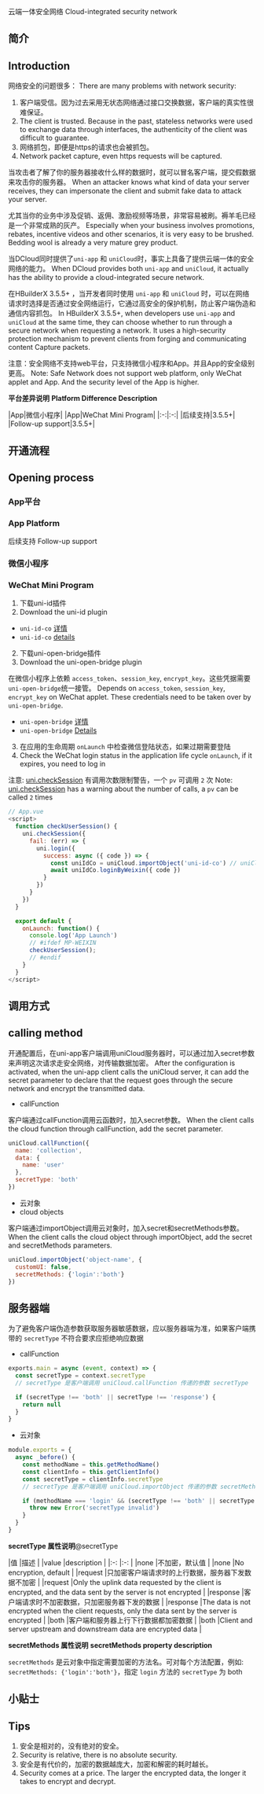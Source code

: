 云端一体安全网络
Cloud-integrated security network

## 简介
## Introduction

网络安全的问题很多：
There are many problems with network security:

1. 客户端受信。因为过去采用无状态网络通过接口交换数据，客户端的真实性很难保证。
1. The client is trusted. Because in the past, stateless networks were used to exchange data through interfaces, the authenticity of the client was difficult to guarantee.
2. 网络抓包，即便是https的请求也会被抓包。
2. Network packet capture, even https requests will be captured.

当攻击者了解了你的服务器接收什么样的数据时，就可以冒名客户端，提交假数据来攻击你的服务器。
When an attacker knows what kind of data your server receives, they can impersonate the client and submit fake data to attack your server.

尤其当你的业务中涉及促销、返佣、激励视频等场景，非常容易被刷。褥羊毛已经是一个非常成熟的灰产。
Especially when your business involves promotions, rebates, incentive videos and other scenarios, it is very easy to be brushed. Bedding wool is already a very mature grey product.

当DCloud同时提供了`uni-app` 和 `uniCloud`时，事实上具备了提供云端一体的安全网络的能力。
When DCloud provides both `uni-app` and `uniCloud`, it actually has the ability to provide a cloud-integrated secure network.

在HBuilderX 3.5.5+ ，当开发者同时使用 `uni-app` 和 `uniCloud` 时，可以在网络请求时选择是否通过安全网络运行，它通过高安全的保护机制，防止客户端伪造和通信内容抓包。
In HBuilderX 3.5.5+, when developers use `uni-app` and `uniCloud` at the same time, they can choose whether to run through a secure network when requesting a network. It uses a high-security protection mechanism to prevent clients from forging and communicating content Capture packets.

注意：安全网络不支持web平台，只支持微信小程序和App。并且App的安全级别更高。
Note: Safe Network does not support web platform, only WeChat applet and App. And the security level of the App is higher.

**平台差异说明**
**Platform Difference Description**

|App|微信小程序|
|App|WeChat Mini Program|
|:-:|:-:|
|后续支持|3.5.5+|
|Follow-up support|3.5.5+|

## 开通流程
## Opening process

### App平台
### App Platform

后续支持
Follow-up support

### 微信小程序
### WeChat Mini Program

1. 下载uni-id插件
1. Download the uni-id plugin

- `uni-id-co` [详情](/uniCloud/uni-id-summary.html#save-user-token)
- `uni-id-co` [details](/uniCloud/uni-id-summary.html#save-user-token)

2. 下载uni-open-bridge插件
2. Download the uni-open-bridge plugin

在微信小程序上依赖 `access_token`、`session_key`, `encrypt_key`。这些凭据需要`uni-open-bridge`统一接管。
Depends on `access_token`, `session_key`, `encrypt_key` on WeChat applet. These credentials need to be taken over by `uni-open-bridge`.

- `uni-open-bridge` [详情](https://uniapp.dcloud.net.cn/uniCloud/uni-open-bridge.html)
- `uni-open-bridge` [Details](https://uniapp.dcloud.net.cn/uniCloud/uni-open-bridge.html)

3. 在应用的生命周期 `onLaunch` 中检查微信登陆状态，如果过期需要登陆
3. Check the WeChat login status in the application life cycle `onLaunch`, if it expires, you need to log in

注意: [uni.checkSession](https://uniapp.dcloud.net.cn/api/plugins/login.html#uni-checksession) 有调用次数限制警告，一个 `pv` 可调用 `2` 次
Note: [uni.checkSession](https://uniapp.dcloud.net.cn/api/plugins/login.html#uni-checksession) has a warning about the number of calls, a `pv` can be called `2` times

```js
// App.vue
<script>
  function checkUserSession() {
    uni.checkSession({
      fail: (err) => {
        uni.login({
          success: async ({ code }) => {
            const uniIdCo = uniCloud.importObject('uni-id-co') // uniCloud云对象 uni-id-co
            await uniIdCo.loginByWeixin({ code })
          }
        })
      }
    })
  }

  export default {
    onLaunch: function() {
      console.log('App Launch')
      // #ifdef MP-WEIXIN
      checkUserSession();
      // #endif
    }
  }
</script>
```


## 调用方式
## calling method

开通配置后，在uni-app客户端调用uniCloud服务器时，可以通过加入secret参数来声明这次请求走安全网络，对传输数据加密。
After the configuration is activated, when the uni-app client calls the uniCloud server, it can add the secret parameter to declare that the request goes through the secure network and encrypt the transmitted data.

- callFunction

客户端通过callFunction调用云函数时，加入secret参数。
When the client calls the cloud function through callFunction, add the secret parameter.
```js
uniCloud.callFunction({
  name: 'collection',
  data: {
    name: 'user'
  },
  secretType: 'both'
})
```

- 云对象
- cloud objects

客户端通过importObject调用云对象时，加入secret和secretMethods参数。
When the client calls the cloud object through importObject, add the secret and secretMethods parameters.

```js
uniCloud.importObject('object-name', {
  customUI: false,
  secretMethods: {'login':'both'}
})
```

## 服务器端

为了避免客户端伪造参数获取服务器敏感数据，应以服务器端为准，如果客户端携带的 `secretType` 不符合要求应拒绝响应数据

- callFunction

```js
exports.main = async (event, context) => {
  const secretType = context.secretType
  // secretType 是客户端调用 uniCloud.callFunction 传递的参数 secretType

  if (secretType !== 'both' || secretType !== 'response') {
    return null
  }
}
```

- 云对象

```js
module.exports = {
  async _before() {
    const methodName = this.getMethodName()
    const clientInfo = this.getClientInfo()
    const secretType = clientInfo.secretType
    // secretType 是客户端调用 uniCloud.importObject 传递的参数 secretMethods

    if (methodName === 'login' && (secretType !== 'both' || secretType !== 'response')) {
      throw new Error('secretType invalid')
    }
  }
}
```


**secretType 属性说明**@secretType

|值				|描述																						|
|value |description |
|:-:			|:-:																						|
|none			|不加密，默认值																	|
|none |No encryption, default |
|request	|只加密客户端请求时的上行数据，服务器下发数据不加密	|
|request |Only the uplink data requested by the client is encrypted, and the data sent by the server is not encrypted |
|response	|客户端请求时不加密数据，只加密服务器下发的数据			|
|response |The data is not encrypted when the client requests, only the data sent by the server is encrypted |
|both			|客户端和服务器上行下行数据都加密数据							|
|both |Client and server upstream and downstream data are encrypted data |

**secretMethods 属性说明**
**secretMethods property description**

`secretMethods` 是云对象中指定需要加密的方法名。可对每个方法配置，例如: `secretMethods: {'login':'both'}`，指定 `login` 方法的 `secretType` 为 both




## 小贴士
## Tips

1. 安全是相对的，没有绝对的安全。
1. Security is relative, there is no absolute security.
2. 安全是有代价的，加密的数据越庞大，加密和解密的耗时越长。
2. Security comes at a price. The larger the encrypted data, the longer it takes to encrypt and decrypt.
